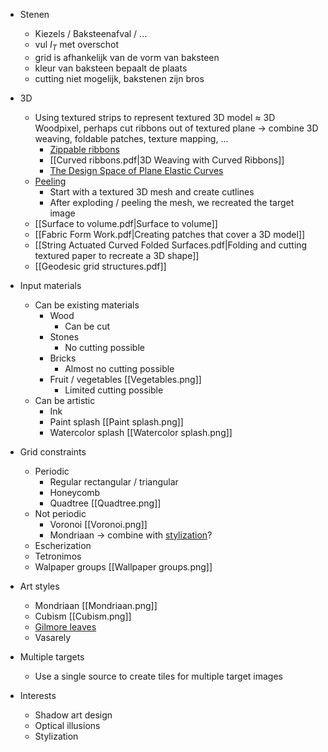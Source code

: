 - Stenen
	- Kiezels / Baksteenafval / ...
	- vul $I_T$ met overschot 
	- grid is afhankelijk van de vorm van baksteen
	- kleur van baksteen bepaalt de plaats 
	- cutting niet mogelijk, bakstenen zijn bros

- 3D
	- Using textured strips to represent textured 3D model $\approx$ 3D Woodpixel, perhaps cut ribbons out of textured plane -> combine 3D weaving, foldable patches, texture mapping, ...
		- [Zippable ribbons](https://arxiv.org/abs/1711.02450)
		- [[Curved ribbons.pdf|3D Weaving with Curved Ribbons]]
		- [The Design Space of Plane Elastic Curves](http://visualcomputing.ist.ac.at/publications/2021/TDSOPEC/)
	- [Peeling](http://staff.ustc.edu.cn/~fuxm/projects/Peeling/index.html)
		- Start with a textured 3D mesh and create cutlines
		- After exploding / peeling the mesh, we recreated the target image
	- [[Surface to volume.pdf|Surface to volume]]
	- [[Fabric Form Work.pdf|Creating patches that cover a 3D model]]
	- [[String Actuated Curved Folded Surfaces.pdf|Folding and cutting textured paper to recreate a 3D shape]]
	- [[Geodesic grid structures.pdf]]

- Input materials
	- Can be existing materials
		- Wood
			- Can be cut
		- Stones
			- No cutting possible
		- Bricks
			- Almost no cutting possible
		- Fruit / vegetables [[Vegetables.png]]
			- Limited cutting possible
	- Can be artistic 
		- Ink
		- Paint splash [[Paint splash.png]]
		- Watercolor splash [[Watercolor splash.png]]

- Grid constraints
	- Periodic
		- Regular rectangular / triangular
		- Honeycomb
		- Quadtree [[Quadtree.png]]
	- Not periodic
		- Voronoi [[Voronoi.png]]
		- Mondriaan -> combine with [stylization](https://ondrejtexler.github.io/patch-based_training/)?
	- Escherization
	- Tetronimos
	- Walpaper groups [[Wallpaper groups.png]]

- Art styles
	- Mondriaan [[Mondriaan.png]]
	- Cubism [[Cubism.png]]
	- [Gilmore leaves](https://www.shadertoy.com/view/MsdSWl)
	- Vasarely

- Multiple targets
	- Use a single source to create tiles for multiple target images

- Interests
	- Shadow art design
	- Optical illusions
	- Stylization
